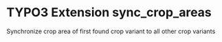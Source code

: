 # TYPO3 Extension sync_crop_areas

Synchronize crop area of first found crop variant to all other crop variants
